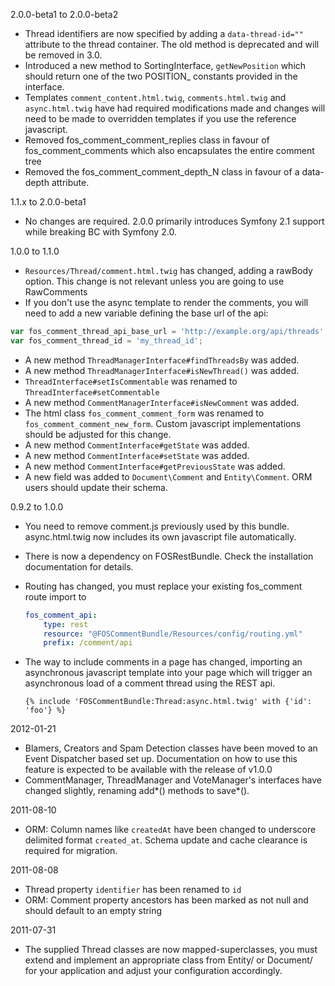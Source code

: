 2.0.0-beta1 to 2.0.0-beta2

 * Thread identifiers are now specified by adding a `data-thread-id=""`
   attribute to the thread container. The old method is deprecated and
   will be removed in 3.0.
 * Introduced a new method to SortingInterface, `getNewPosition` which
   should return one of the two POSITION_ constants provided in the
   interface.
 * Templates `comment_content.html.twig`, `comments.html.twig` and
   `async.html.twig` have had required modifications made and changes
   will need to be made to overridden templates if you use the reference
   javascript.
 * Removed fos_comment_comment_replies class in favour of
   fos_comment_comments which also encapsulates the entire comment tree
 * Removed the fos_comment_comment_depth_N class in favour of a
   data-depth attribute.

1.1.x to 2.0.0-beta1

 * No changes are required. 2.0.0 primarily introduces Symfony 2.1 support
   while breaking BC with Symfony 2.0.

1.0.0 to 1.1.0

 * `Resources/Thread/comment.html.twig` has changed, adding a rawBody
   option. This change is not relevant unless you are going to use RawComments
 * If you don't use the async template to render the comments, you will
   need to add a new variable defining the base url of the api:

 ``` javascript
 var fos_comment_thread_api_base_url = 'http://example.org/api/threads';
 var fos_comment_thread_id = 'my_thread_id';
 ```
 * A new method `ThreadManagerInterface#findThreadsBy` was added.
 * A new method `ThreadManagerInterface#isNewThread()` was added.
 * `ThreadInterface#setIsCommentable` was renamed to
   `ThreadInterface#setCommentable`
 * A new method `CommentManagerInterface#isNewComment` was added.
 * The html class `fos_comment_comment_form` was renamed to
   `fos_comment_comment_new_form`. Custom javascript implementations should
   be adjusted for this change.
 * A new method `CommentInterface#getState` was added.
 * A new method `CommentInterface#setState` was added.
 * A new method `CommentInterface#getPreviousState` was added.
 * A new field was added to `Document\Comment` and `Entity\Comment`. ORM
   users should update their schema.


0.9.2 to 1.0.0

 * You need to remove comment.js previously used by this bundle.
   async.html.twig now includes its own javascript file automatically.
 * There is now a dependency on FOSRestBundle. Check the installation
   documentation for details.
 * Routing has changed, you must replace your existing fos_comment route
   import to

   ``` yaml
   fos_comment_api:
       type: rest
       resource: "@FOSCommentBundle/Resources/config/routing.yml"
       prefix: /comment/api
   ```

 * The way to include comments in a page has changed, importing an
   asynchronous javascript template into your page which will trigger
   an asynchronous load of a comment thread using the REST api.

   ``` jinja
   {% include 'FOSCommentBundle:Thread:async.html.twig' with {'id': 'foo'} %}
   ```

2012-01-21

 * Blamers, Creators and Spam Detection classes have been moved to an
   Event Dispatcher based set up. Documentation on how to use this feature
   is expected to be available with the release of v1.0.0
 * CommentManager, ThreadManager and VoteManager's interfaces have changed
   slightly, renaming add*() methods to save*().

2011-08-10

 * ORM: Column names like ``createdAt`` have been changed to underscore
   delimited format ``created_at``. Schema update and cache clearance is
   required for migration.

2011-08-08

 * Thread property ``identifier`` has been renamed to ``id``
 * ORM: Comment property ancestors has been marked as not null and should
   default to an empty string

2011-07-31

 * The supplied Thread classes are now mapped-superclasses, you must
   extend and implement an appropriate class from Entity/ or Document/ for
   your application and adjust your configuration accordingly.
